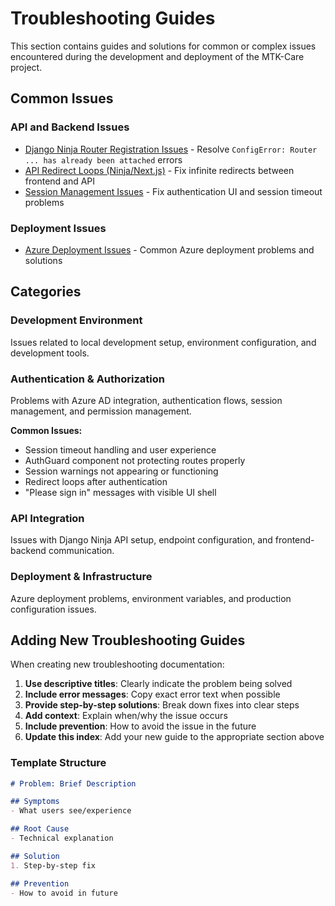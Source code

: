 # Troubleshooting Guides

This section contains guides and solutions for common or complex issues encountered during the development and deployment of the MTK-Care project.

## Common Issues

### API and Backend Issues
- [Django Ninja Router Registration Issues](./api-issues/router-setup.md) - Resolve `ConfigError: Router ... has already been attached` errors
- [API Redirect Loops (Ninja/Next.js)](./api-issues/redirect-loops.md) - Fix infinite redirects between frontend and API
- [Session Management Issues](./api-issues/session-management-issues.md) - Fix authentication UI and session timeout problems

### Deployment Issues
- [Azure Deployment Issues](./deployment-issues/azure-issues.md) - Common Azure deployment problems and solutions

## Categories

### Development Environment
Issues related to local development setup, environment configuration, and development tools.

### Authentication & Authorization
Problems with Azure AD integration, authentication flows, session management, and permission management.

**Common Issues:**
- Session timeout handling and user experience
- AuthGuard component not protecting routes properly
- Session warnings not appearing or functioning
- Redirect loops after authentication
- "Please sign in" messages with visible UI shell

### API Integration
Issues with Django Ninja API setup, endpoint configuration, and frontend-backend communication.

### Deployment & Infrastructure
Azure deployment problems, environment variables, and production configuration issues.

## Adding New Troubleshooting Guides

When creating new troubleshooting documentation:

1. **Use descriptive titles**: Clearly indicate the problem being solved
2. **Include error messages**: Copy exact error text when possible
3. **Provide step-by-step solutions**: Break down fixes into clear steps
4. **Add context**: Explain when/why the issue occurs
5. **Include prevention**: How to avoid the issue in the future
6. **Update this index**: Add your new guide to the appropriate section above

### Template Structure
```markdown
# Problem: Brief Description

## Symptoms
- What users see/experience

## Root Cause
- Technical explanation

## Solution
1. Step-by-step fix

## Prevention
- How to avoid in future
```
